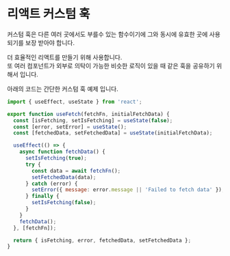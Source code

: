 # 리액트 커스텀 훅

커스텀 훅은 다른 여러 곳에서도 부를수 있는 함수이기에 그와 동시에 유효한 곳에 사용되기를 보장 받아야 합니다.

더 효율적인 리액트를 만들기 위해 사용합니다.  
또 여러 컴포넌트가 외부로 의탁이 가능한 비슷한 로직이 있을 때 같은 훅을 공유하기 위해서 입니다.  

아래의 코드는 간단한 커스텀 훅 예제 입니다.

```javascript
import { useEffect, useState } from 'react';

export function useFetch(fetchFn, initialFetchData) {
  const [isFetching, setIsFetching] = useState(false);
  const [error, setError] = useState();
  const [fetchedData, setFetchedData] = useState(initialFetchData);

  useEffect(() => {
    async function fetchData() {
      setIsFetching(true);
      try {
        const data = await fetchFn();
        setFetchedData(data);
      } catch (error) {
        setError({ message: error.message || 'Failed to fetch data' });
      } finally {
        setIsFetching(false);
      }
    }
    fetchData();
  }, [fetchFn]);

  return { isFetching, error, fetchedData, setFetchedData };
}

```